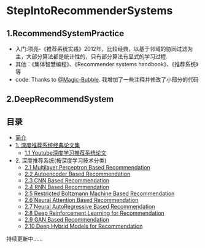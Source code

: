 # StepIntoRecommenderSystems

## 1.RecommendSystemPractice
- 入门:项亮-《推荐系统实践》2012年，比较经典，以基于邻域的协同过滤为主，大部分算法都是统计性的，只有部分算法有显式的学习过程. 
- 其他：《集体智慧编程》、《Recommender systems handbook》、《推荐系统》等
- code: Thanks to [@Magic-Bubble](https://github.com/Magic-Bubble/RecommendSystemPractice). 我增加了一些注释并修改了小部分的代码

## 2.DeepRecommendSystem
## 目录
* [简介]()
* [1\. 深度推荐系统经典论文集](ClassicPapers/Introduction.md)
  * [1.1 Youtube深度学习推荐系统论文](YoutubeDeepRecSys/highlights.md)
* 2\. 深度推荐系统(按深度学习技术分类)
   * [2.1 Multilayer Perceptron Based Recommendation](DeepRecSys/2.1_MLP_RecSys.md)
   * [2.2 Autoencoder Based Recommendation](DeepRecSys/2.2_AE_RecSys.md)
   * [2.3 CNN Based Recommendation](DeepRecSys/2.3_CNN_RecSys.md)
   * [2.4 RNN Based Recommendation](DeepRecSys/2.4_RNN_RecSys.md)
   * [2.5 Restricted Boltzmann Machine Based Recommendation](DeepRecSys/2.5_RBM_RecSys.md)
   * [2.6 Neural Attention Based Recommendation](DeepRecSys/2.6_Attention_RecSys.md)
   * [2.7 Neural AutoRegressive Based Recommendation](DeepRecSys/2.7_AutoReg_RecSys.md)
   * [2.8 Deep Reinforcement Learning for Recommendation](DeepRecSys/2.8_RL_RecSys.md)
   * [2.9 GAN Based Recommendation](DeepRecSys/2.9_GAN_RecSys.md)
   * [2.10 Deep Hybrid Models for Recommendation](DeepRecSys/2.9_Hybrid_RecSys.md)


持续更新中......
